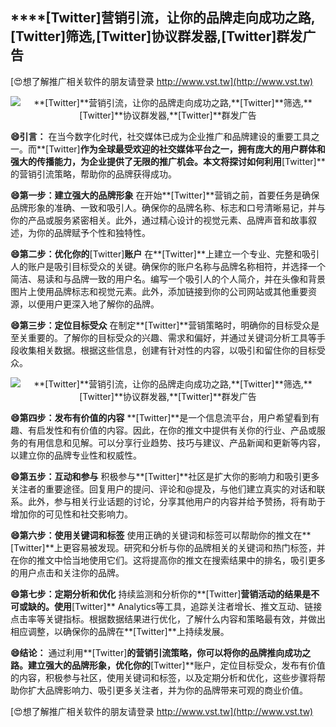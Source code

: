 ## ****[Twitter]**营销引流，让你的品牌走向成功之路,**[Twitter]**筛选,**[Twitter]**协议群发器,**[Twitter]**群发广告**

[😍想了解推广相关软件的朋友请登录 http://www.vst.tw](http://www.vst.tw)

 <center><img src="https://vst.tw/MP4/tuiguang/png/4.png" alt="**[Twitter]**营销引流，让你的品牌走向成功之路,**[Twitter]**筛选,**[Twitter]**协议群发器,**[Twitter]**群发广告"></center>

**😄引言：**
在当今数字化时代，社交媒体已成为企业推广和品牌建设的重要工具之一。而**[Twitter]**作为全球最受欢迎的社交媒体平台之一，拥有庞大的用户群体和强大的传播能力，为企业提供了无限的推广机会。本文将探讨如何利用**[Twitter]**的营销引流策略，帮助你的品牌获得成功。

**😄第一步：建立强大的品牌形象**
在开始**[Twitter]**营销之前，首要任务是确保品牌形象的准确、一致和吸引人。确保你的品牌名称、标志和口号清晰易记，并与你的产品或服务紧密相关。此外，通过精心设计的视觉元素、品牌声音和故事叙述，为你的品牌赋予个性和独特性。

**😄第二步：优化你的**[Twitter]**账户**
在**[Twitter]**上建立一个专业、完整和吸引人的账户是吸引目标受众的关键。确保你的账户名称与品牌名称相符，并选择一个简洁、易读和与品牌一致的用户名。编写一个吸引人的个人简介，并在头像和背景图片上使用品牌标志和视觉元素。此外，添加链接到你的公司网站或其他重要资源，以便用户更深入地了解你的品牌。

**😄第三步：定位目标受众**
在制定**[Twitter]**营销策略时，明确你的目标受众是至关重要的。了解你的目标受众的兴趣、需求和偏好，并通过关键词分析工具等手段收集相关数据。根据这些信息，创建有针对性的内容，以吸引和留住你的目标受众。

 <center><img src="https://vst.tw/MP4/tuiguang/png/1.png" alt="**[Twitter]**营销引流，让你的品牌走向成功之路,**[Twitter]**筛选,**[Twitter]**协议群发器,**[Twitter]**群发广告"></center>

**😄第四步：发布有价值的内容**
**[Twitter]**是一个信息流平台，用户希望看到有趣、有启发性和有价值的内容。因此，在你的推文中提供有关你的行业、产品或服务的有用信息和见解。可以分享行业趋势、技巧与建议、产品新闻和更新等内容，以建立你的品牌专业性和权威性。

**😄第五步：互动和参与**
积极参与**[Twitter]**社区是扩大你的影响力和吸引更多关注者的重要途径。回复用户的提问、评论和@提及，与他们建立真实的对话和联系。此外，参与相关行业话题的讨论，分享其他用户的内容并给予赞扬，将有助于增加你的可见性和社交影响力。

**😄第六步：使用关键词和标签**
使用正确的关键词和标签可以帮助你的推文在**[Twitter]**上更容易被发现。研究和分析与你的品牌相关的关键词和热门标签，并在你的推文中恰当地使用它们。这将提高你的推文在搜索结果中的排名，吸引更多的用户点击和关注你的品牌。

**😄第七步：定期分析和优化**
持续监测和分析你的**[Twitter]**营销活动的结果是不可或缺的。使用**[Twitter]** Analytics等工具，追踪关注者增长、推文互动、链接点击率等关键指标。根据数据结果进行优化，了解什么内容和策略最有效，并做出相应调整，以确保你的品牌在**[Twitter]**上持续发展。

**😄结论：**
通过利用**[Twitter]**的营销引流策略，你可以将你的品牌推向成功之路。建立强大的品牌形象，优化你的**[Twitter]**账户，定位目标受众，发布有价值的内容，积极参与社区，使用关键词和标签，以及定期分析和优化，这些步骤将帮助你扩大品牌影响力、吸引更多关注者，并为你的品牌带来可观的商业价值。

[😍想了解推广相关软件的朋友请登录 http://www.vst.tw](http://www.vst.tw)



